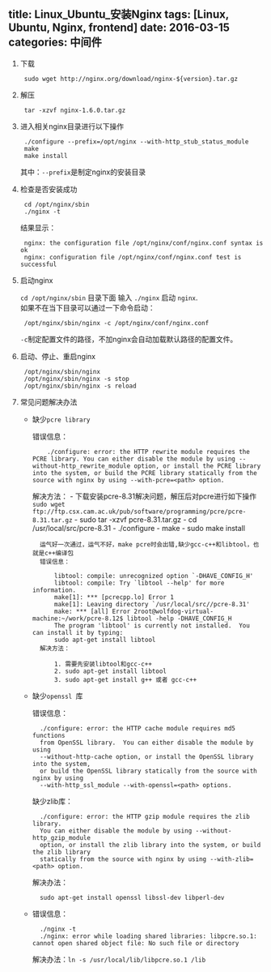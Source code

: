 title: Linux_Ubuntu_安装Nginx
tags: [Linux, Ubuntu, Nginx, frontend]
date: 2016-03-15
categories: 中间件
---

1. 下载

		sudo wget http://nginx.org/download/nginx-${version}.tar.gz

<!-- more -->

2. 解压

		tar -xzvf nginx-1.6.0.tar.gz

3. 进入相关nginx目录进行以下操作

		./configure --prefix=/opt/nginx --with-http_stub_status_module
		make
		make install
	其中：`--prefix`是制定nginx的安装目录

4. 检查是否安装成功

		cd /opt/nginx/sbin
		./nginx -t
	结果显示：

		nginx: the configuration file /opt/nginx/conf/nginx.conf syntax is ok
		nginx: configuration file /opt/nginx/conf/nginx.conf test is successful

5. 启动nginx

	`cd /opt/nginx/sbin` 目录下面 输入 `./nginx` 启动 `nginx`.<br/>
	如果不在当下目录可以通过一下命令启动：

		/opt/nginx/sbin/nginx -c /opt/nginx/conf/nginx.conf
	`-c`制定配置文件的路径，不加nginx会自动加载默认路径的配置文件。

6. 启动、停止、重启nginx

		/opt/nginx/sbin/nginx
		/opt/nginx/sbin/nginx -s stop
		/opt/nginx/sbin/nginx -s reload

7. 常见问题解决办法
	- 缺少`pcre library`

	  错误信息：

			  ./configure: error: the HTTP rewrite module requires the PCRE library. You can either disable the module by using --without-http_rewrite_module option, or install the PCRE library into the system, or build the PCRE library statically from the source with nginx by using --with-pcre=<path> option.
	  解决方法：
		  - 下载安装pcre-8.31解决问题，解压后对pcre进行如下操作
		  `sudo wget ftp://ftp.csx.cam.ac.uk/pub/software/programming/pcre/pcre-8.31.tar.gz`
		  - sudo  tar -xzvf pcre-8.31.tar.gz
		  - cd /usr/local/src/pcre-8.31
		  - ./configure
		  - make
		  - sudo make install

			运气好一次通过，运气不好，make pcre时会出错,缺少gcc-c++和libtool，也就是c++编译包
      		错误信息：

	      		libtool: compile: unrecognized option `-DHAVE_CONFIG_H'
				libtool: compile: Try `libtool --help' for more information.
				make[1]: *** [pcrecpp.lo] Error 1
				make[1]: Leaving directory `/usr/local/src//pcre-8.31'
				make: *** [all] Error 2root@wolfdog-virtual-machine:~/work/pcre-8.12$ libtool -help -DHAVE_CONFIG_H
				The program 'libtool' is currently not installed.  You can install it by typing:
				sudo apt-get install libtool
	  		解决方法：

	  			1. 需要先安装libtool和gcc-c++
				2. sudo apt-get install libtool
				3. sudo apt-get install g++ 或者 gcc-c++
	- 缺少`openssl `库

	  	错误信息：

  			./configure: error: the HTTP cache module requires md5 functions
			from OpenSSL library.  You can either disable the module by using
			--without-http-cache option, or install the OpenSSL library into the system,
			or build the OpenSSL library statically from the source with nginx by using
			--with-http_ssl_module --with-openssl=<path> options.
	  	缺少zlib库：

		  	./configure: error: the HTTP gzip module requires the zlib library.
			You can either disable the module by using --without-http_gzip_module
			option, or install the zlib library into the system, or build the zlib library
			statically from the source with nginx by using --with-zlib=<path> option.
	  	解决办法：

	  		sudo apt-get install openssl libssl-dev libperl-dev
	- 错误信息：

			./nginx -t
			./nginx: error while loading shared libraries: libpcre.so.1: cannot open shared object file: No such file or directory
	  解决办法：`ln -s /usr/local/lib/libpcre.so.1 /lib`